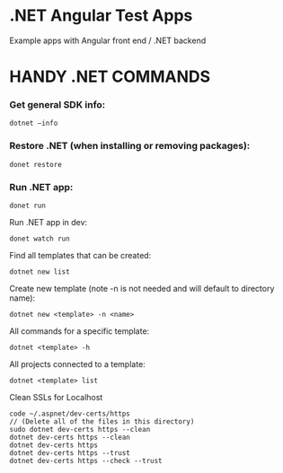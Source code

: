 # .NET Angular Test Apps
Example apps with Angular front end / .NET backend
# HANDY .NET COMMANDS

### Get general SDK info:

 	dotnet —info

### Restore .NET (when installing or removing packages):

    donet restore

### Run .NET app:

    donet run

Run .NET app in dev:

    donet watch run

Find all templates that can be created:

    dotnet new list

Create new template (note -n <name> is not needed and will default to directory name):
	
	dotnet new <template> -n <name>

All commands for a specific template:
	
	dotnet <template> -h

All projects connected to a template:

	dotnet <template> list

Clean SSLs for Localhost

	code ~/.aspnet/dev-certs/https
    // (Delete all of the files in this directory)
	sudo dotnet dev-certs https --clean
	dotnet dev-certs https --clean
	dotnet dev-certs https
	dotnet dev-certs https --trust
	dotnet dev-certs https --check --trust
